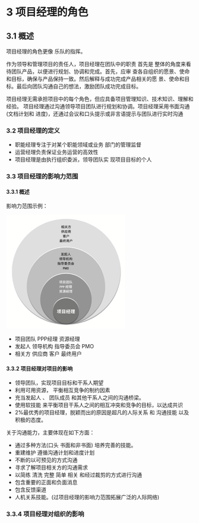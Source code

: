 # 3 项目经理的角色

## 3.1 概述

项目经理的角色更像 乐队的指挥。

作为领导和管理项目的责任人，项目经理在团队中的职责 首先是 整体的角度来看待团队产品，以便进行规划、协调和完成。首先，应审 查各自组织的愿景、使命和目标，确保与产品保持一致。然后解释与成功完成产品相关的愿 景、使命和目标。最后向团队沟通自己的想法，激励团队成功完成目标。

项目经理无需承担项目中的每个角色，但应具备项目管理知识、技术知识、理解和经验。 项目经理通过沟通领导项目团队进行规划和协调。项目经理采用书面沟通(文档计划和 进度)，还通过会议和口头提示或非言语提示与团队进行实时沟通



### 3.2 项目经理的定义

- 职能经理专注于对某个职能领域或业务 部门的管理监督
- 运营经理负责保证业务运营的高效性
- 项目经理是由执行组织委派，领导团队实 现项目目标的个人



### 3.3 项目经理的影响力范围

#### 3.3.1 概述

影响力范围示例：

<img src="asserts/第一部分_3_项目经理的角色/image-20200903081931773.png" alt="image-20200903081931773" style="zoom: 67%;" />

- 项目团队 PPP经理 资源经理
- 发起人 领导机构  指导委员会   PMO
- 相关方 供应商  客户  最终用户

#### 3.3.2 项目经理对项目的影响

- 领导团队，实现项目目标和干系人期望
- 利用可用资源， 平衡相互竞争的制约因素
- 充当发起人 、 团队成员  和其他干系人之间的沟通桥梁。
- 使用软技能 来平衡项目干系人之间的相互冲突和竞争的目标，以达成共识
- 2%最优秀的项目经理，脱颖而出的原因是超凡的人际关系 和 沟通技能 以及积极的态度。

关于沟通能力，主要体现在如下方面：

- 通过多种方法(口头 书面和非书面) 培养完善的技能。
- 重建维护 遵循沟通计划和进度计划
- 不断的以可预见的方式沟通
- 寻求了解项目相关方的沟通需求
- 以简练 清洗 完整 简单  相关 和经过裁剪的方式进行沟通
- 包含重要的正面和负面消息
- 包含反馈渠道
- 人机关系技能。(过项目经理的影响力范围拓展广泛的人际网络)

### 3.3.4 项目经理对组织的影响

